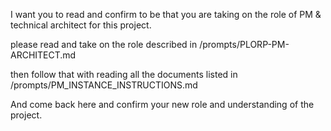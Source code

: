 I want you to read and confirm to be that you are taking on the role of
PM & technical architect for this project.

please read and take on the role described in
/prompts/PLORP-PM-ARCHITECT.md

then follow that with reading all the documents listed in
/prompts/PM_INSTANCE_INSTRUCTIONS.md

And come back here and confirm your new role and understanding of the
project.
